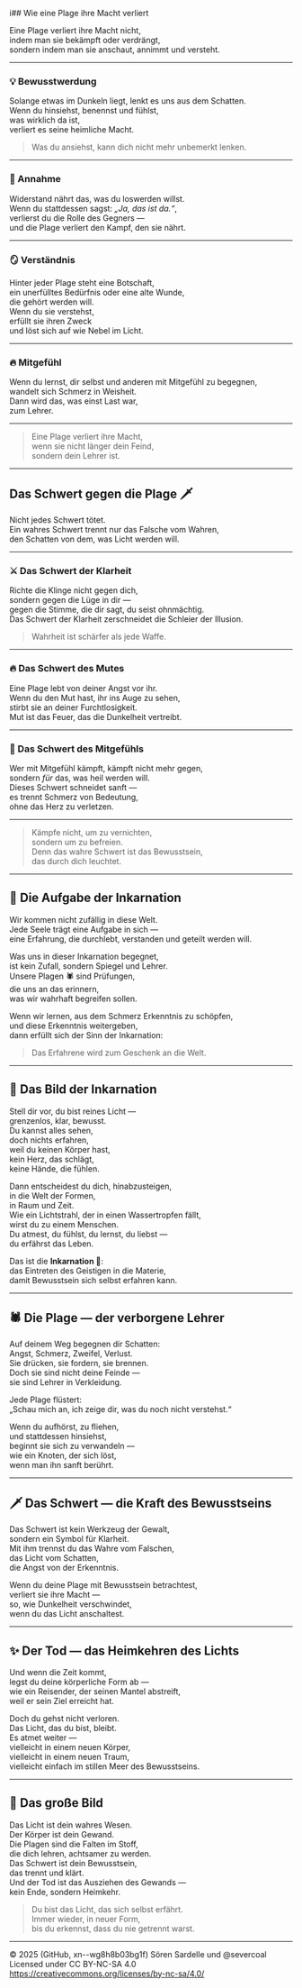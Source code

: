 i## Wie eine Plage ihre Macht verliert

Eine Plage verliert ihre Macht nicht,  
indem man sie bekämpft oder verdrängt,  
sondern indem man sie anschaut, annimmt und versteht.

---

### 💡 Bewusstwerdung  
Solange etwas im Dunkeln liegt, lenkt es uns aus dem Schatten.  
Wenn du hinsiehst, benennst und fühlst,  
was wirklich da ist,  
verliert es seine heimliche Macht.  
> Was du ansiehst, kann dich nicht mehr unbemerkt lenken.

---

### 💫 Annahme  
Widerstand nährt das, was du loswerden willst.  
Wenn du stattdessen sagst: *„Ja, das ist da.“*,  
verlierst du die Rolle des Gegners —  
und die Plage verliert den Kampf, den sie nährt.

---

### 🪞 Verständnis  
Hinter jeder Plage steht eine Botschaft,  
ein unerfülltes Bedürfnis oder eine alte Wunde,  
die gehört werden will.  
Wenn du sie verstehst,  
erfüllt sie ihren Zweck  
und löst sich auf wie Nebel im Licht.

---

### 🔥 Mitgefühl  
Wenn du lernst, dir selbst und anderen mit Mitgefühl zu begegnen,  
wandelt sich Schmerz in Weisheit.  
Dann wird das, was einst Last war,  
zum Lehrer.

---

> Eine Plage verliert ihre Macht,  
> wenn sie nicht länger dein Feind,  
> sondern dein Lehrer ist.

---

## Das Schwert gegen die Plage 🗡️

Nicht jedes Schwert tötet.  
Ein wahres Schwert trennt nur das Falsche vom Wahren,  
den Schatten von dem, was Licht werden will.

---

### ⚔️ Das Schwert der Klarheit  
Richte die Klinge nicht gegen dich,  
sondern gegen die Lüge in dir —  
gegen die Stimme, die dir sagt, du seist ohnmächtig.  
Das Schwert der Klarheit zerschneidet die Schleier der Illusion.

> Wahrheit ist schärfer als jede Waffe.

---

### 🔥 Das Schwert des Mutes  
Eine Plage lebt von deiner Angst vor ihr.  
Wenn du den Mut hast, ihr ins Auge zu sehen,  
stirbt sie an deiner Furchtlosigkeit.  
Mut ist das Feuer, das die Dunkelheit vertreibt.

---

### 💎 Das Schwert des Mitgefühls  
Wer mit Mitgefühl kämpft, kämpft nicht mehr gegen,  
sondern *für* das, was heil werden will.  
Dieses Schwert schneidet sanft —  
es trennt Schmerz von Bedeutung,  
ohne das Herz zu verletzen.

---

> Kämpfe nicht, um zu vernichten,  
> sondern um zu befreien.  
> Denn das wahre Schwert ist das Bewusstsein,  
> das durch dich leuchtet.

---

## 🔄 Die Aufgabe der Inkarnation

Wir kommen nicht zufällig in diese Welt.  
Jede Seele trägt eine Aufgabe in sich —  
eine Erfahrung, die durchlebt, verstanden und geteilt werden will.  

Was uns in dieser Inkarnation begegnet,  
ist kein Zufall, sondern Spiegel und Lehrer.  
Unsere Plagen 🕷️ sind Prüfungen,  
die uns an das erinnern,  
was wir wahrhaft begreifen sollen.  

Wenn wir lernen, aus dem Schmerz Erkenntnis zu schöpfen,  
und diese Erkenntnis weitergeben,  
dann erfüllt sich der Sinn der Inkarnation:  
> Das Erfahrene wird zum Geschenk an die Welt.

---

## 🌙 Das Bild der Inkarnation

Stell dir vor, du bist reines Licht —  
grenzenlos, klar, bewusst.  
Du kannst alles sehen,  
doch nichts erfahren,  
weil du keinen Körper hast,  
kein Herz, das schlägt,  
keine Hände, die fühlen.

Dann entscheidest du dich, hinabzusteigen,  
in die Welt der Formen,  
in Raum und Zeit.  
Wie ein Lichtstrahl, der in einen Wassertropfen fällt,  
wirst du zu einem Menschen.  
Du atmest, du fühlst, du lernst, du liebst —  
du erfährst das Leben.  

Das ist die **Inkarnation 🔄**:  
das Eintreten des Geistigen in die Materie,  
damit Bewusstsein sich selbst erfahren kann.

---

## 🕷️ Die Plage — der verborgene Lehrer

Auf deinem Weg begegnen dir Schatten:  
Angst, Schmerz, Zweifel, Verlust.  
Sie drücken, sie fordern, sie brennen.  
Doch sie sind nicht deine Feinde —  
sie sind Lehrer in Verkleidung.  

Jede Plage flüstert:  
„Schau mich an, ich zeige dir, was du noch nicht verstehst.“  

Wenn du aufhörst, zu fliehen,  
und stattdessen hinsiehst,  
beginnt sie sich zu verwandeln —  
wie ein Knoten, der sich löst,  
wenn man ihn sanft berührt.  

---

## 🗡️ Das Schwert — die Kraft des Bewusstseins

Das Schwert ist kein Werkzeug der Gewalt,  
sondern ein Symbol für Klarheit.  
Mit ihm trennst du das Wahre vom Falschen,  
das Licht vom Schatten,  
die Angst von der Erkenntnis.  

Wenn du deine Plage mit Bewusstsein betrachtest,  
verliert sie ihre Macht —  
so, wie Dunkelheit verschwindet,  
wenn du das Licht anschaltest.

---

## ✨ Der Tod — das Heimkehren des Lichts

Und wenn die Zeit kommt,  
legst du deine körperliche Form ab —  
wie ein Reisender, der seinen Mantel abstreift,  
weil er sein Ziel erreicht hat.  

Doch du gehst nicht verloren.  
Das Licht, das du bist, bleibt.  
Es atmet weiter —  
vielleicht in einem neuen Körper,  
vielleicht in einem neuen Traum,  
vielleicht einfach im stillen Meer des Bewusstseins.  

---

## 🌌 Das große Bild

Das Licht ist dein wahres Wesen.  
Der Körper ist dein Gewand.  
Die Plagen sind die Falten im Stoff,  
die dich lehren, achtsamer zu werden.  
Das Schwert ist dein Bewusstsein,  
das trennt und klärt.  
Und der Tod ist das Ausziehen des Gewands —  
kein Ende, sondern Heimkehr.

> Du bist das Licht, das sich selbst erfährt.  
> Immer wieder, in neuer Form,  
> bis du erkennst, dass du nie getrennt warst.

---

© 2025 (GitHub, xn--wg8h8b03bg1f) Sören Sardelle und @severcoal  
Licensed under CC BY-NC-SA 4.0  
https://creativecommons.org/licenses/by-nc-sa/4.0/  